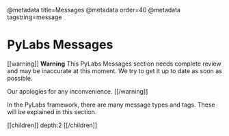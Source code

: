 @metadata title=Messages
@metadata order=40
@metadata tagstring=message

# PyLabs Messages

[[warning]]
**Warning**
This PyLabs Messages section needs complete review and may be inaccurate at this moment. We try to get it up to date as soon as possible.

Our apologies for any inconvenience.
[[/warning]]

In the PyLabs framework, there are many message types and tags. These will be explained in this section.

[[children]]
depth:2
[[/children]]